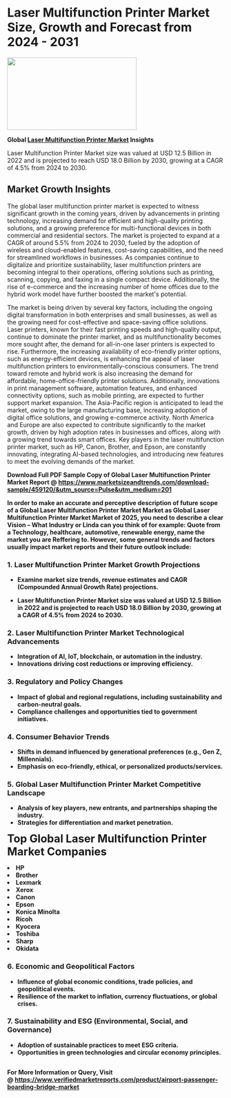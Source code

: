 <H1>Laser Multifunction Printer Market Size, Growth and Forecast from 2024 - 2031</H1><img class="aligncenter size-medium wp-image-584254" src="https://thirdeyenews.in/wp-content/uploads/2024/09/Global-Market-Research-300x168.jpeg" alt="" width="300" height="168" /><p><strong>Global&nbsp;<a href="https://www.marketsizeandtrends.com/download-sample/459120/&amp;utm_source=Pulse&amp;utm_medium=201">Laser Multifunction Printer Market</a> Insights</strong></p><p>Laser Multifunction Printer Market size was valued at USD 12.5 Billion in 2022 and is projected to reach USD 18.0 Billion by 2030, growing at a CAGR of 4.5% from 2024 to 2030.</p><p><h2>Market Growth Insights</h2> <p>The global laser multifunction printer market is expected to witness significant growth in the coming years, driven by advancements in printing technology, increasing demand for efficient and high-quality printing solutions, and a growing preference for multi-functional devices in both commercial and residential sectors. The market is projected to expand at a CAGR of around 5.5% from 2024 to 2030, fueled by the adoption of wireless and cloud-enabled features, cost-saving capabilities, and the need for streamlined workflows in businesses. As companies continue to digitalize and prioritize sustainability, laser multifunction printers are becoming integral to their operations, offering solutions such as printing, scanning, copying, and faxing in a single compact device. Additionally, the rise of e-commerce and the increasing number of home offices due to the hybrid work model have further boosted the market's potential.</p> <p><strong></strong></p> <p>The market is being driven by several key factors, including the ongoing digital transformation in both enterprises and small businesses, as well as the growing need for cost-effective and space-saving office solutions. Laser printers, known for their fast printing speeds and high-quality output, continue to dominate the printer market, and as multifunctionality becomes more sought after, the demand for all-in-one laser printers is expected to rise. Furthermore, the increasing availability of eco-friendly printer options, such as energy-efficient devices, is enhancing the appeal of laser multifunction printers to environmentally-conscious consumers. The trend toward remote and hybrid work is also increasing the demand for affordable, home-office-friendly printer solutions. Additionally, innovations in print management software, automation features, and enhanced connectivity options, such as mobile printing, are expected to further support market expansion. The Asia-Pacific region is anticipated to lead the market, owing to the large manufacturing base, increasing adoption of digital office solutions, and growing e-commerce activity. North America and Europe are also expected to contribute significantly to the market growth, driven by high adoption rates in businesses and offices, along with a growing trend towards smart offices. Key players in the laser multifunction printer market, such as HP, Canon, Brother, and Epson, are constantly innovating, integrating AI-based technologies, and introducing new features to meet the evolving demands of the market. <p><strong></p><p><span class=""><strong>Download Full PDF Sample Copy of Global Laser Multifunction Printer Market Report</strong> @ <a href="https://www.marketsizeandtrends.com/download-sample/459120/&amp;utm_source=Pulse&amp;utm_medium=201" target="_blank">https://www.marketsizeandtrends.com/download-sample/459120/&amp;utm_source=Pulse&amp;utm_medium=201</a></span></p><p>In order to make an accurate and perceptive description of future scope of a Global&nbsp;Laser Multifunction Printer Market Market as Global&nbsp;Laser Multifunction Printer Market Market of 2025, you need to describe a clear Vision &ndash; What Industry or Linda can you think of for example: Quote from a Technology, healthcare, automotive, renewable energy, name the market you are Reffering to. However, some general trends and factors usually impact market reports and their future outlook include:</p><h3>1.&nbsp;<strong>Laser Multifunction Printer Market Growth Projections</strong></h3><ul><li>Examine market size trends, revenue estimates and CAGR (Compounded Annual Growth Rate) projections.</li><li><p>Laser Multifunction Printer Market size was valued at USD 12.5 Billion in 2022 and is projected to reach USD 18.0 Billion by 2030, growing at a CAGR of 4.5% from 2024 to 2030.</p></li></ul><h3>2.&nbsp;<strong>Laser Multifunction Printer Market Technological Advancements</strong></h3><ul><li>Integration of AI, IoT, blockchain, or automation in the industry.</li><li>Innovations driving cost reductions or improving efficiency.</li></ul><h3>3.&nbsp;<strong>Regulatory and Policy Changes</strong></h3><ul><li>Impact of global and regional regulations, including sustainability and carbon-neutral goals.</li><li>Compliance challenges and opportunities tied to government initiatives.</li></ul><h3>4.&nbsp;<strong>Consumer Behavior Trends</strong></h3><ul><li>Shifts in demand influenced by generational preferences (e.g., Gen Z, Millennials).</li><li>Emphasis on eco-friendly, ethical, or personalized products/services.</li></ul><h3>5.&nbsp;<strong>Global Laser Multifunction Printer Market Competitive Landscape</strong></h3><ul><li>Analysis of key players, new entrants, and partnerships shaping the industry.</li><li>Strategies for differentiation and market penetration.</li></ul><p data-pm-slice="1 1 []"><span style="color: inherit; font-family: inherit; font-size: 25px;">Top Global Laser Multifunction Printer Market Companies</span></p><div class="" data-test-id=""><p><li>HP</li><li> Brother</li><li> Lexmark</li><li> Xerox</li><li> Canon</li><li> Epson</li><li> Konica Minolta</li><li> Ricoh</li><li> Kyocera</li><li> Toshiba</li><li> Sharp</li><li> Okidata</li></p></div><h3>6.&nbsp;<strong>Economic and Geopolitical Factors</strong></h3><ul><li>Influence of global economic conditions, trade policies, and geopolitical events.</li><li>Resilience of the market to inflation, currency fluctuations, or global crises.</li></ul><h3>7.&nbsp;<strong>Sustainability and ESG (Environmental, Social, and Governance)</strong></h3><ul><li>Adoption of sustainable practices to meet ESG criteria.</li><li>Opportunities in green technologies and circular economy principles.</li></ul><h2><strong style="font-size: 14px;">For More Information or Query, Visit @&nbsp;</strong><a style="background-color: #ffffff; font-size: 14px;" href="https://www.marketsizeandtrends.com/report/laser-multifunction-printer-market/" target="_blank">https://www.verifiedmarketreports.com/product/airport-passenger-boarding-bridge-market</a></h2>
